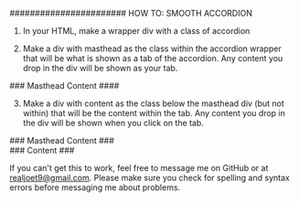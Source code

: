 #######################
HOW TO: SMOOTH ACCORDION


1. In your HTML, make a wrapper div with a class of accordion

<div class="accordion">
	
</div>


2. Make a div with masthead as the class within the accordion wrapper that will be what is shown as a tab of the accordion. Any content you drop in the div will be shown as your tab.

<div class="accordion">
	<div class="masthead">
		### Masthead Content ####
	</div>
</div>


3. Make a div with content as the class below the masthead div (but not within) that will be the content within the tab. Any content you drop in the div will be shown when you click on the tab.

<div class="accordion">
	<div class="masthead">
		### Masthead Content ###
	</div>
	<div class="content">
		### Content ###
	</div>	
</div>


If you can't get this to work, feel free to message me on GitHub or at realjoet9@gmail.com. Please make sure you check for spelling and syntax errors before messaging me about problems.
